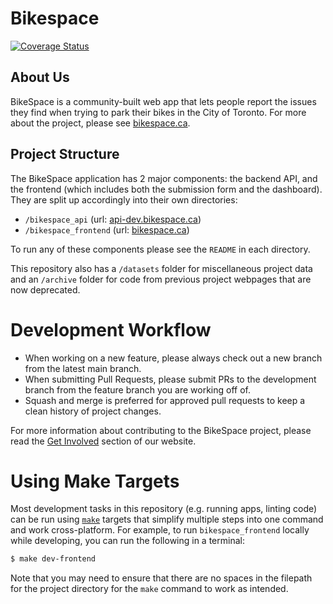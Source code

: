# Bikespace 
[![Coverage Status](https://coveralls.io/repos/github/bikespace/bikespace/badge.svg?branch=main)](https://coveralls.io/github/bikespace/bikespace?branch=main)

## About Us

BikeSpace is a community-built web app that lets people report the issues they find when trying to park their bikes in the City of Toronto. For more about the project, please see [bikespace.ca](https://bikespace.ca/).

## Project Structure

The BikeSpace application has 2 major components: the backend API, and the frontend (which includes both the submission form and the dashboard).
They are split up accordingly into their own directories:
- `/bikespace_api` (url: [api-dev.bikespace.ca](https://api-dev.bikespace.ca/api/v2/docs))
- `/bikespace_frontend` (url: [bikespace.ca](https://bikespace.ca))

To run any of these components please see the `README` in each directory.

This repository also has a `/datasets` folder for miscellaneous project data and an `/archive` folder for code from previous project webpages that are now deprecated.


# Development Workflow

- When working on a new feature, please always check out a new branch from the latest main branch.
- When submitting Pull Requests, please submit PRs to the development branch from the feature branch you are working off of.
- Squash and merge is preferred for approved pull requests to keep a clean history of project changes.

For more information about contributing to the BikeSpace project, please read the [Get Involved](https://bikespace.ca/about#get-involved) section of our website.

# Using Make Targets

Most development tasks in this repository (e.g. running apps, linting code) can be run using [`make`](https://en.wikipedia.org/wiki/Make_(software)) targets that simplify multiple steps into one command and work cross-platform. For example, to run `bikespace_frontend` locally while developing, you can run the following in a terminal:

```bash
$ make dev-frontend
```

Note that you may need to ensure that there are no spaces in the filepath for the project directory for the `make` command to work as intended.
